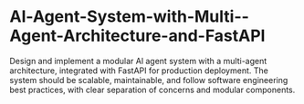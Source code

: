 # Al-Agent-System-with-Multi--Agent-Architecture-and-FastAPI
Design and implement a modular Al agent system with a multi-agent architecture, integrated with FastAPI for production deployment. The system should be scalable, maintainable, and follow software engineering best practices, with clear separation of concerns and modular components.

